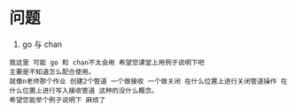# 问题

1. go 与 chan
```
我这里 可能 go 和 chan不太会用 希望您课堂上用例子说明下吧 
主要是不知道怎么配合使用。
就像n老师那个作业 创建2个管道 一个做接收 一个做关闭 在什么位置上进行关闭管道操作 在什么位置上进行写入接收管道 这种的没什么概念。 
希望您能举个例子说明下 麻烦了
```
